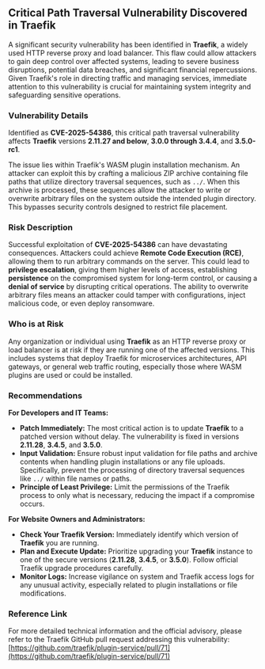 ## Critical Path Traversal Vulnerability Discovered in Traefik

A significant security vulnerability has been identified in **Traefik**, a widely used HTTP reverse proxy and load balancer. This flaw could allow attackers to gain deep control over affected systems, leading to severe business disruptions, potential data breaches, and significant financial repercussions. Given Traefik's role in directing traffic and managing services, immediate attention to this vulnerability is crucial for maintaining system integrity and safeguarding sensitive operations.

### Vulnerability Details

Identified as **CVE-2025-54386**, this critical path traversal vulnerability affects **Traefik** versions **2.11.27 and below**, **3.0.0 through 3.4.4**, and **3.5.0-rc1**.

The issue lies within Traefik's WASM plugin installation mechanism. An attacker can exploit this by crafting a malicious ZIP archive containing file paths that utilize directory traversal sequences, such as `../`. When this archive is processed, these sequences allow the attacker to write or overwrite arbitrary files on the system outside the intended plugin directory. This bypasses security controls designed to restrict file placement.

### Risk Description

Successful exploitation of **CVE-2025-54386** can have devastating consequences. Attackers could achieve **Remote Code Execution (RCE)**, allowing them to run arbitrary commands on the server. This could lead to **privilege escalation**, giving them higher levels of access, establishing **persistence** on the compromised system for long-term control, or causing a **denial of service** by disrupting critical operations. The ability to overwrite arbitrary files means an attacker could tamper with configurations, inject malicious code, or even deploy ransomware.

### Who is at Risk

Any organization or individual using **Traefik** as an HTTP reverse proxy or load balancer is at risk if they are running one of the affected versions. This includes systems that deploy Traefik for microservices architectures, API gateways, or general web traffic routing, especially those where WASM plugins are used or could be installed.

### Recommendations

**For Developers and IT Teams:**

*   **Patch Immediately:** The most critical action is to update **Traefik** to a patched version without delay. The vulnerability is fixed in versions **2.11.28**, **3.4.5**, and **3.5.0**.
*   **Input Validation:** Ensure robust input validation for file paths and archive contents when handling plugin installations or any file uploads. Specifically, prevent the processing of directory traversal sequences like `../` within file names or paths.
*   **Principle of Least Privilege:** Limit the permissions of the Traefik process to only what is necessary, reducing the impact if a compromise occurs.

**For Website Owners and Administrators:**

*   **Check Your Traefik Version:** Immediately identify which version of **Traefik** you are running.
*   **Plan and Execute Update:** Prioritize upgrading your **Traefik** instance to one of the secure versions (**2.11.28**, **3.4.5**, or **3.5.0**). Follow official Traefik upgrade procedures carefully.
*   **Monitor Logs:** Increase vigilance on system and Traefik access logs for any unusual activity, especially related to plugin installations or file modifications.

### Reference Link

For more detailed technical information and the official advisory, please refer to the Traefik GitHub pull request addressing this vulnerability: [https://github.com/traefik/plugin-service/pull/71](https://github.com/traefik/plugin-service/pull/71)